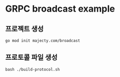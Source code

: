 # GRPC broadcast example

## 프로젝트 생성

```shell
go mod init majecty.com/broadcast
```

## 프로토콜 파일 생성

```shell
bash ./build-protocol.sh
```